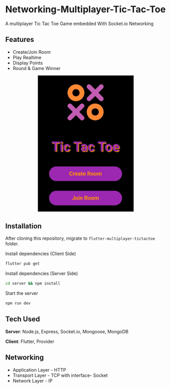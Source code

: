 # Networking-Multiplayer-Tic-Tac-Toe

A multiplayer Tic Tac Toe Game embedded With Socket.io Networking

## Features
- Create/Join Room
- Play Realtime
- Display Points
- Round & Game Winner

<p align="center">
    <img width="300" src="TicTacToe.jpg">
</p>

## Installation
After cloning this repository, migrate to ```flutter-multiplayer-tictactoe``` folder.

Install dependencies (Client Side)
```bash
flutter pub get
```

Install dependencies (Server Side)

```bash
cd server && npm install
```

Start the server

```bash
npm run dev
```

## Tech Used
**Server**: Node.js, Express, Socket.io, Mongoose, MongoDB

**Client**: Flutter, Provider

## Networking 

- Application Layer - HTTP
- Transport Layer - TCP with interface- Socket
- Network Layer - IP
